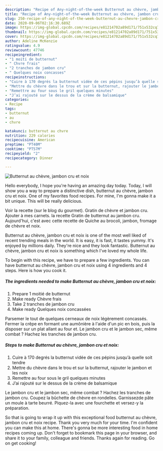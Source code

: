 ```yaml
---
description: "Recipe of Any-night-of-the-week Butternut au chèvre, jambon cru et noix"
title: "Recipe of Any-night-of-the-week Butternut au chèvre, jambon cru et noix"
slug: 250-recipe-of-any-night-of-the-week-butternut-au-chevre-jambon-cru-et-noix
date: 2020-09-06T02:16:30.689Z
image: https://img-global.cpcdn.com/recipes/e81214702a89d171/751x532cq70/butternut-au-chevre-jambon-cru-et-noix-photo-principale-de-la-recette.jpg
thumbnail: https://img-global.cpcdn.com/recipes/e81214702a89d171/751x532cq70/butternut-au-chevre-jambon-cru-et-noix-photo-principale-de-la-recette.jpg
cover: https://img-global.cpcdn.com/recipes/e81214702a89d171/751x532cq70/butternut-au-chevre-jambon-cru-et-noix-photo-principale-de-la-recette.jpg
author: Adeline McKenzie
ratingvalue: 4.9
reviewcount: 47746
recipeingredient:
- "1 moiti de butternut"
- " Chvre frais"
- "2 tranches de jambon cru"
- " Quelques noix concasses"
recipeinstructions:
- "Cuire à 170 degrés la butternut vidée de ces pépins jusqu’à quelle soit tendre"
- "Mettre du chèvre dans le trou et sur la butternut, rajouter le jambon et les noix"
- "Remettre au four sous le gril quelques minutes"
- "J’ai rajouté sur le dessus de la crème de balsamique"
categories:
- Recipe
tags:
- butternut
- au
- chvre

katakunci: butternut au chvre 
nutrition: 229 calories
recipecuisine: American
preptime: "PT40M"
cooktime: "PT57M"
recipeyield: "2"
recipecategory: Dinner

---
```



![Butternut au chèvre, jambon cru et noix](https://img-global.cpcdn.com/recipes/e81214702a89d171/751x532cq70/butternut-au-chevre-jambon-cru-et-noix-photo-principale-de-la-recette.jpg)

Hello everybody, I hope you're having an amazing day today. Today, I will show you a way to prepare a distinctive dish, butternut au chèvre, jambon cru et noix. One of my favorites food recipes. For mine, I'm gonna make it a bit unique. This will be really delicious.

Voir la recette (sur le blog du gourmet). Gratin de chèvre et jambon cru. Ajouter à mes carnets. la recette Gratin de butternut au jambon cru. Aujourd&#39;hui, c&#39;est avec cette recette de Quiche au brocoli, jambon, fromage de chèvre et noix.

Butternut au chèvre, jambon cru et noix is one of the most well liked of recent trending meals in the world. It is easy, it is fast, it tastes yummy. It's enjoyed by millions daily. They're nice and they look fantastic. Butternut au chèvre, jambon cru et noix is something which I've loved my whole life.


To begin with this recipe, we have to prepare a few ingredients. You can have butternut au chèvre, jambon cru et noix using 4 ingredients and 4 steps. Here is how you cook it.

<!--inarticleads1-->

##### The ingredients needed to make Butternut au chèvre, jambon cru et noix:

1. Prepare 1 moitié de butternut
1. Make ready  Chèvre frais
1. Take 2 tranches de jambon cru
1. Make ready  Quelques noix concassées


Parsemer le tout de quelques cerneaux de noix légèrement concassés. Fermer la crêpe en formant une aumônière à l&#39;aide d&#39;un pic en bois, puis la disposer sur un plat allant au four et. Le jambon cru et le jambon sec, même combat ? Hachez les tranches de jambon cru. 

<!--inarticleads2-->

##### Steps to make Butternut au chèvre, jambon cru et noix:

1. Cuire à 170 degrés la butternut vidée de ces pépins jusqu’à quelle soit tendre
1. Mettre du chèvre dans le trou et sur la butternut, rajouter le jambon et les noix
1. Remettre au four sous le gril quelques minutes
1. J’ai rajouté sur le dessus de la crème de balsamique


Le jambon cru et le jambon sec, même combat ? Hachez les tranches de jambon cru. Coupez la bûchette de chèvre en rondelles. Garnissezde pâte un moule à tarte beurré. Piquez-la avec une fourchette et versez-y la préparation. 

So that is going to wrap it up with this exceptional food butternut au chèvre, jambon cru et noix recipe. Thank you very much for your time. I'm confident you can make this at home. There's gonna be more interesting food in home recipes coming up. Don't forget to bookmark this page in your browser, and share it to your family, colleague and friends. Thanks again for reading. Go on get cooking!
